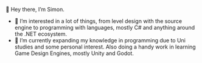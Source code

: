 👋 Hey there, I’m Simon.
  
- 👀 I’m interested in a lot of things, from level design with the source engine to programming with languages, mostly C# and anything around the .NET ecosystem.
- 🌱 I’m currently expanding my knowledge in programming due to Uni studies and some personal interest. Also doing a handy work in learning Game Design Engines, mostly Unity and Godot.

<!---
Co-Shadow/Co-Shadow is a ✨ special ✨ repository because its `README.md` (this file) appears on your GitHub profile.
You can click the Preview link to take a look at your changes.
--->
